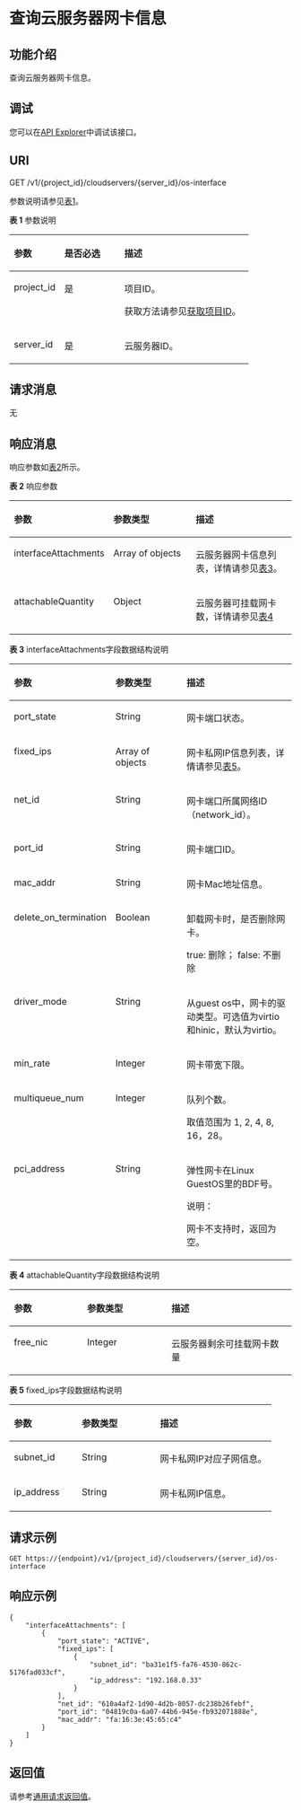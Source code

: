 # 查询云服务器网卡信息<a name="ecs_02_0505"></a>

## 功能介绍<a name="section36073588"></a>

查询云服务器网卡信息。

## 调试<a name="section926243314015"></a>

您可以在[API Explorer](https://apiexplorer.developer.huaweicloud.com/apiexplorer/doc?product=ECS&api=ListServerInterfaces)中调试该接口。

## URI<a name="section56226836"></a>

GET /v1/\{project\_id\}/cloudservers/\{server\_id\}/os-interface

参数说明请参见[表1](#table38523909)。

**表 1**  参数说明

<a name="table38523909"></a>
<table><thead align="left"><tr id="row15247616"><th class="cellrowborder" valign="top" width="21.12%" id="mcps1.2.4.1.1"><p id="p27097356"><a name="p27097356"></a><a name="p27097356"></a>参数</p>
</th>
<th class="cellrowborder" valign="top" width="25.06%" id="mcps1.2.4.1.2"><p id="p47402253"><a name="p47402253"></a><a name="p47402253"></a>是否必选</p>
</th>
<th class="cellrowborder" valign="top" width="53.82%" id="mcps1.2.4.1.3"><p id="p14377323"><a name="p14377323"></a><a name="p14377323"></a>描述</p>
</th>
</tr>
</thead>
<tbody><tr id="row23712525"><td class="cellrowborder" valign="top" width="21.12%" headers="mcps1.2.4.1.1 "><p id="p41666396"><a name="p41666396"></a><a name="p41666396"></a>project_id</p>
</td>
<td class="cellrowborder" valign="top" width="25.06%" headers="mcps1.2.4.1.2 "><p id="p19534911"><a name="p19534911"></a><a name="p19534911"></a>是</p>
</td>
<td class="cellrowborder" valign="top" width="53.82%" headers="mcps1.2.4.1.3 "><p id="p37593705"><a name="p37593705"></a><a name="p37593705"></a>项目ID。</p>
<p id="p1180512217438"><a name="p1180512217438"></a><a name="p1180512217438"></a>获取方法请参见<a href="获取项目ID.md">获取项目ID</a>。</p>
</td>
</tr>
<tr id="row45459464114812"><td class="cellrowborder" valign="top" width="21.12%" headers="mcps1.2.4.1.1 "><p id="p6481999114812"><a name="p6481999114812"></a><a name="p6481999114812"></a>server_id</p>
</td>
<td class="cellrowborder" valign="top" width="25.06%" headers="mcps1.2.4.1.2 "><p id="p55279920114812"><a name="p55279920114812"></a><a name="p55279920114812"></a>是</p>
</td>
<td class="cellrowborder" valign="top" width="53.82%" headers="mcps1.2.4.1.3 "><p id="p48488537114812"><a name="p48488537114812"></a><a name="p48488537114812"></a><span id="text168211915325"><a name="text168211915325"></a><a name="text168211915325"></a>云服务器</span>ID。</p>
</td>
</tr>
</tbody>
</table>

## 请求消息<a name="section36279478"></a>

无

## 响应消息<a name="section58079852"></a>

响应参数如[表2](#table25276401)所示。

**表 2**  响应参数

<a name="table25276401"></a>
<table><thead align="left"><tr id="row30840926"><th class="cellrowborder" valign="top" width="32.46%" id="mcps1.2.4.1.1"><p id="p21494305"><a name="p21494305"></a><a name="p21494305"></a>参数</p>
</th>
<th class="cellrowborder" valign="top" width="30.2%" id="mcps1.2.4.1.2"><p id="p673716201611"><a name="p673716201611"></a><a name="p673716201611"></a>参数类型</p>
</th>
<th class="cellrowborder" valign="top" width="37.34%" id="mcps1.2.4.1.3"><p id="p28416672"><a name="p28416672"></a><a name="p28416672"></a>描述</p>
</th>
</tr>
</thead>
<tbody><tr id="row13119252"><td class="cellrowborder" valign="top" width="32.46%" headers="mcps1.2.4.1.1 "><p id="p56026474"><a name="p56026474"></a><a name="p56026474"></a>interfaceAttachments</p>
</td>
<td class="cellrowborder" valign="top" width="30.2%" headers="mcps1.2.4.1.2 "><p id="p34453949"><a name="p34453949"></a><a name="p34453949"></a>Array of objects</p>
</td>
<td class="cellrowborder" valign="top" width="37.34%" headers="mcps1.2.4.1.3 "><p id="p18214233"><a name="p18214233"></a><a name="p18214233"></a>云服务器网卡信息列表，详情请参见<a href="#table49805933">表3</a>。</p>
</td>
</tr>
<tr id="row1290043141314"><td class="cellrowborder" valign="top" width="32.46%" headers="mcps1.2.4.1.1 "><p id="p18900183116137"><a name="p18900183116137"></a><a name="p18900183116137"></a>attachableQuantity</p>
</td>
<td class="cellrowborder" valign="top" width="30.2%" headers="mcps1.2.4.1.2 "><p id="p990093151313"><a name="p990093151313"></a><a name="p990093151313"></a>Object</p>
</td>
<td class="cellrowborder" valign="top" width="37.34%" headers="mcps1.2.4.1.3 "><p id="p1790003112134"><a name="p1790003112134"></a><a name="p1790003112134"></a>云服务器可挂载网卡数，详情请参见<a href="#table19750463">表4</a></p>
</td>
</tr>
</tbody>
</table>

**表 3**  interfaceAttachments字段数据结构说明

<a name="table49805933"></a>
<table><thead align="left"><tr id="row9026257"><th class="cellrowborder" valign="top" width="25.81741825817418%" id="mcps1.2.4.1.1"><p id="p0434174414615"><a name="p0434174414615"></a><a name="p0434174414615"></a>参数</p>
</th>
<th class="cellrowborder" valign="top" width="29.947005299470053%" id="mcps1.2.4.1.2"><p id="p8434144415614"><a name="p8434144415614"></a><a name="p8434144415614"></a>参数类型</p>
</th>
<th class="cellrowborder" valign="top" width="44.235576442355764%" id="mcps1.2.4.1.3"><p id="p143414418610"><a name="p143414418610"></a><a name="p143414418610"></a>描述</p>
</th>
</tr>
</thead>
<tbody><tr id="row10727144"><td class="cellrowborder" valign="top" width="25.81741825817418%" headers="mcps1.2.4.1.1 "><p id="p63592346"><a name="p63592346"></a><a name="p63592346"></a>port_state</p>
</td>
<td class="cellrowborder" valign="top" width="29.947005299470053%" headers="mcps1.2.4.1.2 "><p id="p13579756"><a name="p13579756"></a><a name="p13579756"></a>String</p>
</td>
<td class="cellrowborder" valign="top" width="44.235576442355764%" headers="mcps1.2.4.1.3 "><p id="p34639550"><a name="p34639550"></a><a name="p34639550"></a>网卡端口状态。</p>
</td>
</tr>
<tr id="row43320496"><td class="cellrowborder" valign="top" width="25.81741825817418%" headers="mcps1.2.4.1.1 "><p id="p19299281"><a name="p19299281"></a><a name="p19299281"></a>fixed_ips</p>
</td>
<td class="cellrowborder" valign="top" width="29.947005299470053%" headers="mcps1.2.4.1.2 "><p id="p55265559"><a name="p55265559"></a><a name="p55265559"></a>Array of objects</p>
</td>
<td class="cellrowborder" valign="top" width="44.235576442355764%" headers="mcps1.2.4.1.3 "><p id="p23274750"><a name="p23274750"></a><a name="p23274750"></a>网卡私网IP信息列表，详情请参见<a href="#table15567163961815">表5</a>。</p>
</td>
</tr>
<tr id="row8146160"><td class="cellrowborder" valign="top" width="25.81741825817418%" headers="mcps1.2.4.1.1 "><p id="p55859239"><a name="p55859239"></a><a name="p55859239"></a>net_id</p>
</td>
<td class="cellrowborder" valign="top" width="29.947005299470053%" headers="mcps1.2.4.1.2 "><p id="p10966323"><a name="p10966323"></a><a name="p10966323"></a>String</p>
</td>
<td class="cellrowborder" valign="top" width="44.235576442355764%" headers="mcps1.2.4.1.3 "><p id="p8495130"><a name="p8495130"></a><a name="p8495130"></a>网卡端口所属网络ID（network_id）。</p>
</td>
</tr>
<tr id="row9347313"><td class="cellrowborder" valign="top" width="25.81741825817418%" headers="mcps1.2.4.1.1 "><p id="p18934887"><a name="p18934887"></a><a name="p18934887"></a>port_id</p>
</td>
<td class="cellrowborder" valign="top" width="29.947005299470053%" headers="mcps1.2.4.1.2 "><p id="p13287175"><a name="p13287175"></a><a name="p13287175"></a>String</p>
</td>
<td class="cellrowborder" valign="top" width="44.235576442355764%" headers="mcps1.2.4.1.3 "><p id="p22674843"><a name="p22674843"></a><a name="p22674843"></a>网卡端口ID。</p>
</td>
</tr>
<tr id="row2747002"><td class="cellrowborder" valign="top" width="25.81741825817418%" headers="mcps1.2.4.1.1 "><p id="p21180630"><a name="p21180630"></a><a name="p21180630"></a>mac_addr</p>
</td>
<td class="cellrowborder" valign="top" width="29.947005299470053%" headers="mcps1.2.4.1.2 "><p id="p50770908"><a name="p50770908"></a><a name="p50770908"></a>String</p>
</td>
<td class="cellrowborder" valign="top" width="44.235576442355764%" headers="mcps1.2.4.1.3 "><p id="p35008393"><a name="p35008393"></a><a name="p35008393"></a>网卡Mac地址信息。</p>
</td>
</tr>
<tr id="row43566916314"><td class="cellrowborder" valign="top" width="25.81741825817418%" headers="mcps1.2.4.1.1 "><p id="p13573915317"><a name="p13573915317"></a><a name="p13573915317"></a>delete_on_termination</p>
</td>
<td class="cellrowborder" valign="top" width="29.947005299470053%" headers="mcps1.2.4.1.2 "><p id="p153571391431"><a name="p153571391431"></a><a name="p153571391431"></a>Boolean</p>
</td>
<td class="cellrowborder" valign="top" width="44.235576442355764%" headers="mcps1.2.4.1.3 "><p id="p93571891439"><a name="p93571891439"></a><a name="p93571891439"></a>卸载网卡时，是否删除网卡。</p>
<p id="p02588249414"><a name="p02588249414"></a><a name="p02588249414"></a>true: 删除； false: 不删除</p>
</td>
</tr>
<tr id="row91281116638"><td class="cellrowborder" valign="top" width="25.81741825817418%" headers="mcps1.2.4.1.1 "><p id="p191286165313"><a name="p191286165313"></a><a name="p191286165313"></a>driver_mode</p>
</td>
<td class="cellrowborder" valign="top" width="29.947005299470053%" headers="mcps1.2.4.1.2 "><p id="p144141841132418"><a name="p144141841132418"></a><a name="p144141841132418"></a>String</p>
</td>
<td class="cellrowborder" valign="top" width="44.235576442355764%" headers="mcps1.2.4.1.3 "><p id="p96011887545"><a name="p96011887545"></a><a name="p96011887545"></a>从guest os中，网卡的驱动类型。可选值为virtio和hinic，默认为virtio。</p>
</td>
</tr>
<tr id="row188911719936"><td class="cellrowborder" valign="top" width="25.81741825817418%" headers="mcps1.2.4.1.1 "><p id="p1089112191314"><a name="p1089112191314"></a><a name="p1089112191314"></a>min_rate</p>
</td>
<td class="cellrowborder" valign="top" width="29.947005299470053%" headers="mcps1.2.4.1.2 "><p id="p1180475512248"><a name="p1180475512248"></a><a name="p1180475512248"></a>Integer</p>
</td>
<td class="cellrowborder" valign="top" width="44.235576442355764%" headers="mcps1.2.4.1.3 "><p id="p1558065092212"><a name="p1558065092212"></a><a name="p1558065092212"></a>网卡带宽下限。</p>
</td>
</tr>
<tr id="row89221528339"><td class="cellrowborder" valign="top" width="25.81741825817418%" headers="mcps1.2.4.1.1 "><p id="p14922028439"><a name="p14922028439"></a><a name="p14922028439"></a>multiqueue_num</p>
</td>
<td class="cellrowborder" valign="top" width="29.947005299470053%" headers="mcps1.2.4.1.2 "><p id="p1922132816310"><a name="p1922132816310"></a><a name="p1922132816310"></a>Integer</p>
</td>
<td class="cellrowborder" valign="top" width="44.235576442355764%" headers="mcps1.2.4.1.3 "><p id="p757714918225"><a name="p757714918225"></a><a name="p757714918225"></a>队列个数。</p>
<p id="p1092218284312"><a name="p1092218284312"></a><a name="p1092218284312"></a>取值范围为 1, 2, 4, 8, 16，28。</p>
</td>
</tr>
<tr id="row10352135752711"><td class="cellrowborder" valign="top" width="25.81741825817418%" headers="mcps1.2.4.1.1 "><p id="p135205732713"><a name="p135205732713"></a><a name="p135205732713"></a>pci_address</p>
</td>
<td class="cellrowborder" valign="top" width="29.947005299470053%" headers="mcps1.2.4.1.2 "><p id="p435219572270"><a name="p435219572270"></a><a name="p435219572270"></a>String</p>
</td>
<td class="cellrowborder" valign="top" width="44.235576442355764%" headers="mcps1.2.4.1.3 "><p id="p16352057192711"><a name="p16352057192711"></a><a name="p16352057192711"></a>弹性网卡在Linux GuestOS里的BDF号。</p>
<div class="note" id="note98237381486"><a name="note98237381486"></a><a name="note98237381486"></a><span class="notetitle"> 说明： </span><div class="notebody"><p id="p18358422464"><a name="p18358422464"></a><a name="p18358422464"></a>网卡不支持时，返回为空。</p>
</div></div>
</td>
</tr>
</tbody>
</table>

**表 4**  attachableQuantity字段数据结构说明

<a name="table19750463"></a>
<table><thead align="left"><tr id="row60761195"><th class="cellrowborder" valign="top" width="25.937406259374065%" id="mcps1.2.4.1.1"><p id="p2757204717619"><a name="p2757204717619"></a><a name="p2757204717619"></a>参数</p>
</th>
<th class="cellrowborder" valign="top" width="29.887011298870114%" id="mcps1.2.4.1.2"><p id="p1775713471961"><a name="p1775713471961"></a><a name="p1775713471961"></a>参数类型</p>
</th>
<th class="cellrowborder" valign="top" width="44.17558244175583%" id="mcps1.2.4.1.3"><p id="p1075710471363"><a name="p1075710471363"></a><a name="p1075710471363"></a>描述</p>
</th>
</tr>
</thead>
<tbody><tr id="row61624137"><td class="cellrowborder" valign="top" width="25.937406259374065%" headers="mcps1.2.4.1.1 "><p id="p25499238"><a name="p25499238"></a><a name="p25499238"></a>free_nic</p>
</td>
<td class="cellrowborder" valign="top" width="29.887011298870114%" headers="mcps1.2.4.1.2 "><p id="p65213800"><a name="p65213800"></a><a name="p65213800"></a>Integer</p>
</td>
<td class="cellrowborder" valign="top" width="44.17558244175583%" headers="mcps1.2.4.1.3 "><p id="p4181553121915"><a name="p4181553121915"></a><a name="p4181553121915"></a>云服务器剩余可挂载网卡数量</p>
</td>
</tr>
</tbody>
</table>

**表 5**  fixed\_ips字段数据结构说明

<a name="table15567163961815"></a>
<table><thead align="left"><tr id="row65671839141814"><th class="cellrowborder" valign="top" width="25.937406259374065%" id="mcps1.2.4.1.1"><p id="p1956873911183"><a name="p1956873911183"></a><a name="p1956873911183"></a>参数</p>
</th>
<th class="cellrowborder" valign="top" width="29.887011298870114%" id="mcps1.2.4.1.2"><p id="p1356814391186"><a name="p1356814391186"></a><a name="p1356814391186"></a>参数类型</p>
</th>
<th class="cellrowborder" valign="top" width="44.17558244175583%" id="mcps1.2.4.1.3"><p id="p5568153911181"><a name="p5568153911181"></a><a name="p5568153911181"></a>描述</p>
</th>
</tr>
</thead>
<tbody><tr id="row11568143921816"><td class="cellrowborder" valign="top" width="25.937406259374065%" headers="mcps1.2.4.1.1 "><p id="p11568339101812"><a name="p11568339101812"></a><a name="p11568339101812"></a>subnet_id</p>
</td>
<td class="cellrowborder" valign="top" width="29.887011298870114%" headers="mcps1.2.4.1.2 "><p id="p656815398188"><a name="p656815398188"></a><a name="p656815398188"></a>String</p>
</td>
<td class="cellrowborder" valign="top" width="44.17558244175583%" headers="mcps1.2.4.1.3 "><p id="p856823901816"><a name="p856823901816"></a><a name="p856823901816"></a>网卡私网IP对应子网信息。</p>
</td>
</tr>
<tr id="row19568739111813"><td class="cellrowborder" valign="top" width="25.937406259374065%" headers="mcps1.2.4.1.1 "><p id="p17568163951812"><a name="p17568163951812"></a><a name="p17568163951812"></a>ip_address</p>
</td>
<td class="cellrowborder" valign="top" width="29.887011298870114%" headers="mcps1.2.4.1.2 "><p id="p205681039201818"><a name="p205681039201818"></a><a name="p205681039201818"></a>String</p>
</td>
<td class="cellrowborder" valign="top" width="44.17558244175583%" headers="mcps1.2.4.1.3 "><p id="p0568539121819"><a name="p0568539121819"></a><a name="p0568539121819"></a>网卡私网IP信息。</p>
</td>
</tr>
</tbody>
</table>

## 请求示例<a name="section99031450181116"></a>

```
GET https://{endpoint}/v1/{project_id}/cloudservers/{server_id}/os-interface
```

## 响应示例<a name="section1093717612910"></a>

```
{
    "interfaceAttachments": [
        {
            "port_state": "ACTIVE",
            "fixed_ips": [
                {
                    "subnet_id": "ba31e1f5-fa76-4530-862c-5176fad033cf",
                    "ip_address": "192.168.0.33"
                }
            ],
            "net_id": "610a4af2-1d90-4d2b-8057-dc238b26febf",
            "port_id": "04819c0a-6a07-44b6-945e-fb932071888e",
            "mac_addr": "fa:16:3e:45:65:c4"
        }
    ]
}
```

## 返回值<a name="section52956621"></a>

请参考[通用请求返回值](通用请求返回值.md)。

